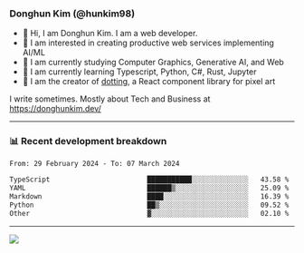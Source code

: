 ### Donghun Kim (@hunkim98)

- 👋 Hi, I am Donghun Kim. I am a web developer. 
- 🤔 I am interested in creating productive web services implementing AI/ML
- 🔭 I am currently studying Computer Graphics, Generative AI, and Web 
- 🌱 I am currently learning Typescript, Python, C#, Rust, Jupyter
- 🎨 I am the creator of [dotting](https://github.com/hunkim98/dotting), a React component library for pixel art

I write sometimes. Mostly about Tech and Business at https://donghunkim.dev/

---
### 📊 Recent development breakdown
<!--START_SECTION:waka-->

```txt
From: 29 February 2024 - To: 07 March 2024

TypeScript                        ███████████░░░░░░░░░░░░░░   43.58 %
YAML                              ██████▒░░░░░░░░░░░░░░░░░░   25.09 %
Markdown                          ████░░░░░░░░░░░░░░░░░░░░░   16.39 %
Python                            ██▒░░░░░░░░░░░░░░░░░░░░░░   09.52 %
Other                             ▓░░░░░░░░░░░░░░░░░░░░░░░░   02.10 %
```

<!--END_SECTION:waka-->
---

<!-- <div align='center'> -->
  <img align="center" src="https://github-readme-stats.vercel.app/api?username=hunkim98&theme=dark&show_icons=true"/>
<!-- </div> -->
<!--
**hunkim98/hunkim98** is a ✨ _special_ ✨ repository because its `README.md` (this file) appears on your GitHub profile.

Here are some ideas to get you started:

- 🔭 I’m currently working on ...
- 🌱 I’m currently learning ...
- 👯 I’m looking to collaborate on ...
- 🤔 I’m looking for help with ...
- 💬 Ask me about ...
- 📫 How to reach me: ...
- 😄 Pronouns: ...
- ⚡ Fun fact: ...
-->
